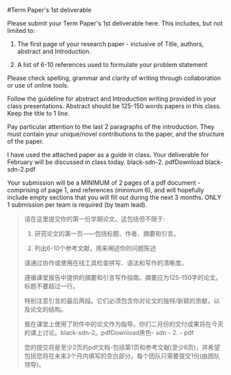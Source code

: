 #Term Paper's 1st deliverable 

Please submit your Term Paper's 1st deliverable here.  This includes, but not limited to:

1.  The first page of your research paper - inclusive of Title, authors, abstract and Introduction.

2.  A list of 6-10 references used to formulate your problem statement

Please check spelling, grammar and clarity of writing through collaboration or use of online tools.

Follow the guideline for abstract and Introduction writing provided in your class presentations.  Abstract should be 125-150 words papers in this class.  Keep the title to 1 line.

Pay particular attention to the last 2 paragraphs of the introduction.  They must contain your unique/novel contributions to the paper, and the structure of the paper.

I have used the attached paper as a guide in class.  Your deliverable for February will be discussed in class today.  black-sdn-2. pdfDownload black-sdn-2.pdf

Your submission will be a MINIMUM of 2 pages of a pdf document - comprising of page 1, and references (minimum 6), and will hopefully include empty sections that you will fill out during the next 3 months.  ONLY 1 submission per team is required (by team lead).

> 请在这里提交你的第一份学期论文。这包括但不限于:
>
> 1. 研究论文的第一页——包括标题、作者、摘要和引言。
>
> 2. 列出6-10个参考文献，用来阐述你的问题陈述
>
> 请通过协作或使用在线工具检查拼写、语法和写作的清晰度。
>
> 遵循课堂报告中提供的摘要和引言写作指南。摘要应为125-150字的论文。标题不要超过一行。
>
> 特别注意引言的最后两段。它们必须包含你对论文的独特/新颖的贡献，以及论文的结构。
>
> 我在课堂上使用了附件中的论文作为指导。你们二月份的交付成果将在今天的课上讨论。black-sdn-2。pdfDownload黑色- sdn - 2. - pdf
>
> 您的提交将是至少2页的pdf文档-包括第1页和参考文献(至少6页)，并希望包括您将在未来3个月内填写的空白部分。每个团队只需要提交1份(由团队领导)。